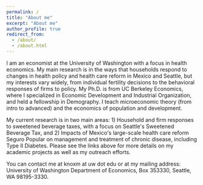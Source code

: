 ```yaml
---
permalink: /
title: "About me"
excerpt: "About me"
author_profile: true
redirect_from: 
  - /about/
  - /about.html
---
```

I am an economist at the University of Washington with a focus in health economics.  My main research is in the ways that households respond to changes in health policy and health care reform in Mexico and Seattle, but my interests vary widely, from individual fertility decisions to the behavioral responses of firms to policy.  My Ph.D. is from UC Berkeley Economics, where I specialized in Economic Development and Industrial Organization, and held a fellowship in Demography.  I teach microeconomic theory (from intro to advanced) and the economics of population and development.  

My current research is in two main areas: 1) Household and firm responses to sweetened beverage taxes, with a focus on Seattle's Sweetened Beverage Tax, and 2) Impacts of Mexico's large-scale health care reform Seguro Popular on management and treatment of chronic disease, including Type II Diabetes.  Please see the links above for more details on my academic projects as well as my outreach efforts.  

You can contact me at knoxm at uw dot edu or at my mailing address: University of Washington Department of Economics, Box 353330, Seattle, WA 98195-3330.  

